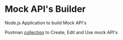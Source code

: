 # Mock API's Builder

Node.js Application to build Mock API's

Postman [collection](https://www.getpostman.com/collections/87f2565cd0438d5e5690) to Create, Edit and Use mock API's 
